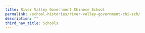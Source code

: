 ```yaml
---
title: River Valley Government Chinese School
permalink: /school-histories/river-valley-government-chi-sch/
description: ""
third_nav_title: Schools
---
```


